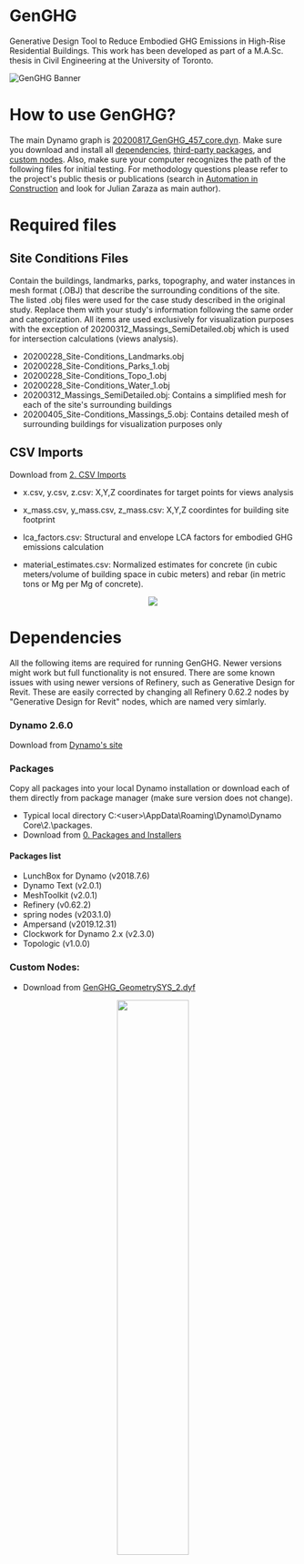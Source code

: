 # GenGHG
Generative Design Tool to Reduce Embodied GHG Emissions in High-Rise Residential Buildings.
This work has been developed as part of a M.A.Sc. thesis in Civil Engineering at the University of Toronto.


![GenGHG Banner](https://www.dropbox.com/s/5lsjhh7ih4tbfdg/2020.12.28%20Github%20Banner%202.png?raw=1)

# How to use GenGHG?
The main Dynamo graph is [20200817_GenGHG_457_core.dyn](https://github.com/julianzpe/GenGHG/blob/master/20200817_GenGHG_457_core.dyn). Make sure you download and install all [dependencies](https://github.com/julianzpe/GenGHG#dependencies), [third-party packages](https://github.com/julianzpe/GenGHG#packages-list), and [custom nodes](https://github.com/julianzpe/GenGHG#custom-nodes). Also, make sure your computer recognizes the path of the following files for initial testing. For methodology questions please refer to the project's public thesis or publications (search in  [Automation in Construction](https://www.sciencedirect.com/journal/automation-in-construction) and look for Julian Zaraza as main author).

# Required files
## Site Conditions Files
Contain the buildings, landmarks, parks, topography, and water instances in mesh format (.OBJ) that describe the surrounding conditions of the site. The listed .obj files were used for the case study described in the original study. Replace them with your study's information following the same order and categorization. All items are used exclusively for visualization purposes with the exception of 20200312_Massings_SemiDetailed.obj which is used for intersection calculations (views analysis). 
- 20200228_Site-Conditions_Landmarks.obj
- 20200228_Site-Conditions_Parks_1.obj
- 20200228_Site-Conditions_Topo_1.obj
- 20200228_Site-Conditions_Water_1.obj
- 20200312_Massings_SemiDetailed.obj: Contains a simplified mesh for each of the site's surrounding buildings
- 20200405_Site-Conditions_Massings_5.obj: Contains detailed mesh of surrounding buildings for visualization purposes only

## CSV Imports
Download from [2. CSV Imports](https://github.com/julianzpe/GenGHG/tree/master/2.%20CSV%20Imports)
- x.csv, y.csv, z.csv: X,Y,Z coordinates for target points for views analysis

- x_mass.csv, y_mass.csv, z_mass.csv: X,Y,Z coordintes for building site footprint 

- lca_factors.csv: Structural and envelope LCA factors for embodied GHG emissions calculation

- material_estimates.csv: Normalized estimates for concrete (in cubic meters/volume of building space in cubic meters) and rebar (in metric tons or Mg per Mg of concrete).

<p align="center">
  <img src="https://www.dropbox.com/s/p9pl0fazjom6a2v/2020.12.28%20GenGHG%20GIF.gif?raw=1">
</p>

# Dependencies
All the following items are required for running GenGHG. Newer versions might work but full functionality is not ensured. There are some known issues with using newer versions of Refinery, such as Generative Design for Revit. These are easily corrected by changing all Refinery 0.62.2 nodes by "Generative Design for Revit" nodes, which are named very simlarly.

### Dynamo 2.6.0 
Download from [Dynamo's site](https://www.dynamobim.org)

### Packages
Copy all packages into your local Dynamo installation or download each of them directly from package manager (make sure version does not change). 

* Typical local directory C:\<user>\AppData\Roaming\Dynamo\Dynamo Core\2.<version>\packages. 
* Download from [0. Packages and Installers](https://github.com/julianzpe/GenGHG/tree/master/0.%20Packages%20and%20Installers)
  
####    Packages list
- LunchBox for Dynamo (v2018.7.6)
- Dynamo Text (v2.0.1)
- MeshToolkit (v2.0.1)
- Refinery (v0.62.2)
- spring nodes (v203.1.0)
- Ampersand (v2019.12.31)
- Clockwork for Dynamo 2.x (v2.3.0)
- Topologic (v1.0.0)

### Custom Nodes:
- Download from [GenGHG_GeometrySYS_2.dyf](https://github.com/julianzpe/GenGHG/blob/master/20200817_GenGHG_457_core.dyn)

<p align="center">
<img src="https://www.dropbox.com/s/535161oyug4u0zp/GenGHG_thumbnail.png?raw=1" width=50% height=50%>
</p>


